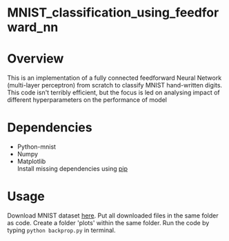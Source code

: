 # MNIST_classification_using_feedforward_nn
# Overview
This is an implementation of a fully connected feedforward Neural Network (multi-layer perceptron) from scratch  to classify MNIST hand-written digits. This code isn't terribly efficient, but the focus is led on analysing impact of different hyperparameters on the performance of model
# Dependencies
* Python-mnist
* Numpy
* Matplotlib  
Install missing dependencies using [pip](https://pip.pypa.io/en/stable/)
# Usage
Download MNIST dataset [here](http://yann.lecun.com/exdb/mnist/). Put all downloaded files in the same folder as code. Create a folder 'plots' within the same folder. Run the code by typing ```python backprop.py``` in terminal.
